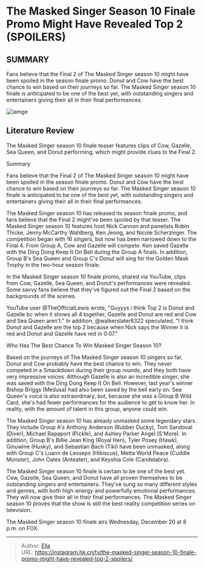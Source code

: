 # The Masked Singer Season 10 Finale Promo Might Have Revealed Top 2 (SPOILERS)


## SUMMARY 



  Fans believe that the Final 2 of The Masked Singer season 10 might have been spoiled in the season finale promo.   Donut and Cow have the best chance to win based on their journeys so far.   The Masked Singer season 10 finale is anticipated to be one of the best yet, with outstanding singers and entertainers giving their all in their final performances.  

![iamge](https://static1.srcdn.com/wordpress/wp-content/uploads/2023/12/the-masked-singer-season-10-finale-promo-might-have-revealed-top-2-spoilers.jpg)

## Literature Review
The Masked Singer season 10 finale teaser features clips of Cow, Gazelle, Sea Queen, and Donut performing, which might provide clues to the Final 2.





Summary

  Fans believe that the Final 2 of The Masked Singer season 10 might have been spoiled in the season finale promo.   Donut and Cow have the best chance to win based on their journeys so far.   The Masked Singer season 10 finale is anticipated to be one of the best yet, with outstanding singers and entertainers giving their all in their final performances.  







The Masked Singer season 10 has released its season finale promo, and fans believe that the Final 2 might&#39;ve been spoiled by that teaser. The Masked Singer season 10 features host Nick Cannon and panelists Robin Thicke, Jenny McCarthy Wahlberg, Ken Jeong, and Nicole Scherzinger. The competition began with 16 singers, but now has been narrowed down to the Final 4. From Group A, Cow and Gazelle will compete. Ken saved Gazelle with the Ding Dong Keep It On Bell during the Group A finals. In addition, Group B&#39;s Sea Queen and Group C&#39;s Donut will sing for the Golden Mask Trophy in the two-hour season finale.

In the Masked Singer season 10 finale promo, shared via YouTube, clips from Cow, Gazelle, Sea Queen, and Donut&#39;s performances were revealed. Some savvy fans believe that they&#39;ve figured out the Final 2 based on the backgrounds of the scenes.


 




YouTube user @TheOfficialLewis wrote, &#34;Guyyys i think Top 2 is Donut and Gazelle bc when it shows all 4 together, Gazelle and Donut are red and Cow and Sea Queen aren&#39;t.&#34; In addition, @walkerslater8322 speculated, &#34;I think Donut and Gazelle are the top 2 because when Nick says the Winner it is red and Donut and Gazelle have red in 0:07.&#34;


 Who Has The Best Chance To Win Masked Singer Season 10? 
          

Based on the journeys of The Masked Singer season 10 singers so far, Donut and Cow probably have the best chance to win. They never competed in a Smackdown during their group rounds, and they both have very impressive voices. Although Gazelle is also an incredible singer, she was saved with the Ding Dong Keep It On Bell. However, last year&#39;s winner Bishop Briggs (Medusa) had also been saved by the bell early on. Sea Queen&#39;s voice is also extraordinary, but, because she was a Group B Wild Card, she&#39;s had fewer performances for the audience to get to know her. In reality, with the amount of talent in this group, anyone could win.




The Masked Singer season 10 has already unmasked some legendary stars. They include Group A&#39;s Anthony Anderson (Rubber Ducky), Tom Sandoval (Diver), Michael Rapaport (Pickle), and Ashley Parker Angel (S&#39;More). In addition, Group B&#39;s Billie Jean King (Royal Hen), Tyler Posey (Hawk), Ginuwine (Husky), and Sebastian Bach (Tiki) have been unmasked, along with Group C&#39;s Luann de Lesseps (Hibiscus), Metta World Peace (Cuddle Monster), John Oates (Anteater), and Keyshia Cole (Candelabra).

The Masked Singer season 10 finale is certain to be one of the best yet. Cow, Gazelle, Sea Queen, and Donut have all proven themselves to be outstanding singers and entertainers. They&#39;ve sung so many different styles and genres, with both high-energy and powerfully emotional performances. They will now give their all in their final performances. The Masked Singer season 10 proves that the show is still the best reality competition series on television.

The Masked Singer season 10 finale airs Wednesday, December 20 at 8 p.m. on FOX.






---

> Author: [Ella](https://instagram.hk.cn/)  
> URL: https://instagram.hk.cn/tv/the-masked-singer-season-10-finale-promo-might-have-revealed-top-2-spoilers/  

